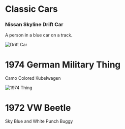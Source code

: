 <!DOCTYPE html>
<h1>Classic Cars</h1>
  	<h3>Nissan Skyline Drift Car</h3>
  	<p>A person in a blue car on a track.</p>
  </body>
</html>

![Drift Car](https://github.com/ColtonFry/StarterGalleryAssignment/assets/157807270/ac8091a6-3b10-40af-b416-5da00624bbad)

<h1>1974 German Military Thing</h1>
  <p>Camo Colored Kubelwagen</p>
  <body>
</html>

![1974 Thing](https://github.com/ColtonFry/StarterGalleryAssignment/assets/157807270/400b14cd-3616-485c-b06d-ee93f1dd2729)

<h1>1972 VW Beetle</h1>
  <p>Sky Blue and White Punch Buggy</p>
  <body>
</html>



